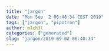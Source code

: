 ```yaml
---
title: "jargon"
date: "Mon Sep  2 06:48:34 CEST 2019"
tags: ["jargon", "pipotron"]
author: m1ch3l
categories: ["generated"]
slug: "jargon/2019-09-02-06:48:34"
---
```



